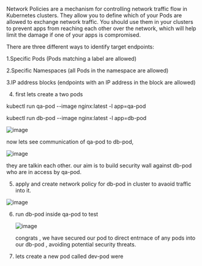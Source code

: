 Network Policies are a mechanism for controlling network traffic flow in Kubernetes clusters. They allow you to define which of your Pods are allowed to exchange network traffic. You should use them in your clusters to prevent apps from reaching each other over the network, which will help limit the damage if one of your apps is compromised.



There are three different ways to identify target endpoints:

1.Specific Pods (Pods matching a label are allowed)

2.Specific Namespaces (all Pods in the namespace are allowed)

3.IP address blocks (endpoints with an IP address in the block are allowed)



4) first lets create a two pods 

kubectl run qa-pod --image nginx:latest -l app=qa-pod 

kubectl run db-pod --image nginx:latest -l app=db-pod


![image](https://github.com/user-attachments/assets/2976b4dc-6fc6-4351-abc3-d8a4d6ffccd8)



now lets see communication of qa-pod to db-pod, 


![image](https://github.com/user-attachments/assets/bd412c89-08fb-495e-998d-e382e3b60cba)


they are talkin each other. our aim is to build security wall against db-pod who are in access by qa-pod. 


5) apply and create network policy for db-pod in cluster to avaoid traffic into it.

   
![image](https://github.com/user-attachments/assets/b3e1c9da-68d4-42b2-9004-80ee581972f7)

6) run db-pod inside qa-pod to test

   ![image](https://github.com/user-attachments/assets/11424397-fef3-4e57-bc66-b1f9547a2019)


   congrats , we have secured our pod to direct entrnace of any pods into our db-pod , avoiding potential security threats.


7) lets create a new pod called dev-pod were 







